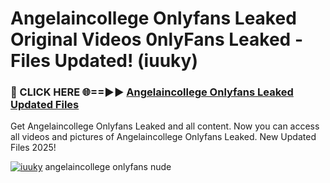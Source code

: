 # Angelaincollege Onlyfans Leaked Original Videos 0nlyFans Leaked - Files Updated! (iuuky)

<h3>🔴 CLICK HERE 🌐==►► <a href="https://tinyurl.com/2wckxsce" rel="nofollow">Angelaincollege Onlyfans Leaked Updated Files</a></h3>

Get Angelaincollege Onlyfans Leaked and all content. Now you can access all videos and pictures of Angelaincollege Onlyfans Leaked. New Updated Files 2025!

[![iuuky](https://i.imgur.com/AFduVYN.gif)](https://tinyurl.com/2wckxsce)
angelaincollege onlyfans nude